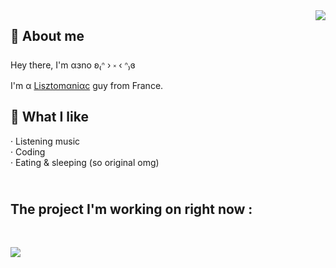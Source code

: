 <img align="right" src="https://lanyard-profile-readme.vercel.app/api/916799876677926982?bg=18191c"/>

<h2 align="left">
    🧠 About me
</h2>

<p align="left">
    Hey there, I'm αɜno ʚ₍ᐢ › ༝ ‹ ᐢ₎ɞ<br>
    I'm α <a href="https://github.com/aenoo/aenoo/blob/main/def.md">Lisztomαniαc</a> guy from France.<br>
</p>

<h2 align="left">
    🧸 What I like
</h2>

<p align="left">
    · Listening music<br>
    · Coding<br>
    · Eating & sleeping (so original omg)
</p>

<h2>
    <br>The project I'm working on right now :
</h2><br>

<a href="https://github.com/aenoo/Newcord"><img align="left" src="https://github-readme-stats.vercel.app/api/pin/?username=aenoo&repo=Newcord&title_color=fff&text_color=b9bbbe&icon_color=b9bbbe&border_color=18191c&bg_color=18191c&border_radius=10px"/></a>
